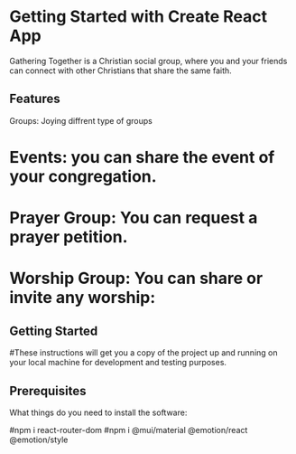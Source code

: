 # Getting Started with Create React App

Gathering Together is a Christian social group, where you and your friends can connect with other Christians that share the same faith.

## Features
Groups: Joying diffrent type of groups

# Events: you can share the event of your congregation.
# Prayer Group: You can request a prayer petition.
# Worship Group: You can share or invite any worship:

## Getting Started
#These instructions will get you a copy of the project up and running on your local machine for development and testing purposes.

## Prerequisites
What things do you need to install the software:

#npm i react-router-dom
#npm i @mui/material @emotion/react @emotion/style


